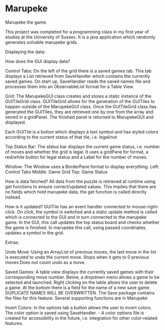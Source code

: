 # Marupeke
Marupeke the game. 

This project was completed for a programming class in my first year of studies at the University of Sussex. It is a java application which randomly generates solvable marupeke grids.

Displaying the data: 

How does the GUI display data?

Control Tabs:
On the left of the grid there is a saved games tab. This tab displays a List retrieved from SaveHandler which contains the currently saved games.
On start up, SaveHandler reads the saved names file and processes them into an ObservableList format for a Table View.

Grid:
The MarupekeGUI class creates and stores a static instance of the GUITileGrid class.
GUITileGrid allows for the generation of the GUITiles to happen outside of the MarupekeGUI class.
Once the GUITileGrid class has generated the GUITiles, they are retrieved one by one from the array and stored in a gridPanel.
The finished panel is returned to MarupekeGUI and displayed.

Each GUITile is a button which displays a text symbol and has styled colors according to the current status of that tile, i.e. legal/not

Top Status Bar:
The status bar displays the current game status, i.e. number of moves and whether the grid is legal.
It uses a gridPane for format, a red/white button for legal status and a Label for the number of moves.

Window:
The Window uses a BorderPane format to display everything.
Left: Control Tabs
Middle: Game Grid
Top: Game Status

How is data fetched?
All data from the puzzle is retrieved at runtime using get functions to ensure correct/updated values.
This implies that there are no fields which hold marupeke data, the get function is called directly instead.

How is it updated?
GUITile has an event handler connected to mouse-right-click.
On click, the symbol is switched and a static update method is called which is connected to the GUI and in turn connected to the marupeke game.
In the GUI, this call updates the top status board and checks whether the game is finished.
In marupeke this call, using passed coordinates, updates a symbol in the grid.

Extras:

Undo Move:
Using an ArrayList of previous moves, the last move in the list is executed to undo the current move.
Stops when it gets to 0 previous moves
Does not count undo as a move.

Saved Games:
A table view displays the currently saved games with their corresponding move number.
Below, a dropdown menu allows a game to be selected and launched.
Right clicking on the table allows the user to delete a game.
At the bottom there is a field for the name of a new save game.
DUPLICATE NAMES WILL BE OVERWRITTEN.
The Save package contains the files for this feature. Several supporting functions are in Marupeke

Invert Colors:
In the options tab a button allows the user to invert colors.
The color option is saved using SaveHandler. - A color options file is created for accessibility in the future, i.e. integration for 
other color-related features.
